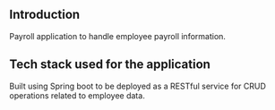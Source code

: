 ## Introduction
Payroll application to handle employee payroll information.

## Tech stack used for the application
Built using Spring boot to be deployed as a RESTful service for CRUD operations related to employee data.